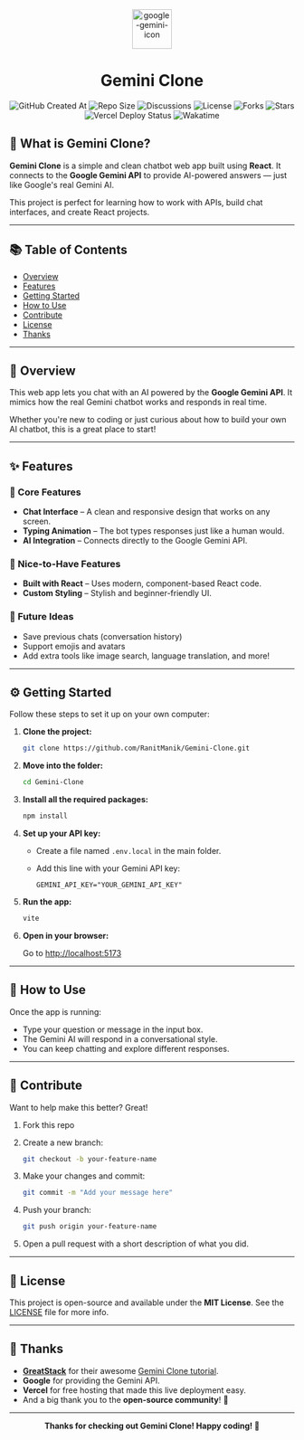 <div align="center">

<img src="https://github.com/user-attachments/assets/fe0d6fcd-8f52-4bac-adce-d3351fbb0af7" alt="google-gemini-icon" height="70" />

# Gemini Clone

![GitHub Created At](https://img.shields.io/github/created-at/RanitManik/Gemini-Clone)
![Repo Size](https://img.shields.io/github/repo-size/RanitManik/Gemini-Clone)
![Discussions](https://img.shields.io/github/discussions/RanitManik/Gemini-Clone)
![License](https://img.shields.io/github/license/RanitManik/Gemini-Clone)
![Forks](https://img.shields.io/github/forks/RanitManik/Gemini-Clone?style=default)
![Stars](https://img.shields.io/github/stars/RanitManik/Gemini-Clone?style=default)
![Vercel Deploy Status](https://deploy-badge.vercel.app/vercel/Gemini-Clone)
![Wakatime](https://wakatime.com/badge/github/RanitManik/Gemini-Clone.svg)

</div>

## 🌟 What is Gemini Clone?

**Gemini Clone** is a simple and clean chatbot web app built using **React**. It connects to the **Google Gemini API** to provide AI-powered answers — just like Google's real Gemini AI.

This project is perfect for learning how to work with APIs, build chat interfaces, and create React projects.

---

## 📚 Table of Contents

* [Overview](#overview)
* [Features](#features)
* [Getting Started](#getting-started)
* [How to Use](#how-to-use)
* [Contribute](#contribute)
* [License](#license)
* [Thanks](#thanks)

---

## 🧠 Overview

This web app lets you chat with an AI powered by the **Google Gemini API**. It mimics how the real Gemini chatbot works and responds in real time.

Whether you're new to coding or just curious about how to build your own AI chatbot, this is a great place to start!

---

## ✨ Features

### 🔹 Core Features

* **Chat Interface** – A clean and responsive design that works on any screen.
* **Typing Animation** – The bot types responses just like a human would.
* **AI Integration** – Connects directly to the Google Gemini API.

### 🔹 Nice-to-Have Features

* **Built with React** – Uses modern, component-based React code.
* **Custom Styling** – Stylish and beginner-friendly UI.

### 🔮 Future Ideas

* Save previous chats (conversation history)
* Support emojis and avatars
* Add extra tools like image search, language translation, and more!

---

## ⚙️ Getting Started

Follow these steps to set it up on your own computer:

1. **Clone the project:**

   ```bash
   git clone https://github.com/RanitManik/Gemini-Clone.git
   ```

2. **Move into the folder:**

   ```bash
   cd Gemini-Clone
   ```

3. **Install all the required packages:**

   ```bash
   npm install
   ```

4. **Set up your API key:**

   * Create a file named `.env.local` in the main folder.
   * Add this line with your Gemini API key:

     ```env
     GEMINI_API_KEY="YOUR_GEMINI_API_KEY"
     ```

5. **Run the app:**

   ```bash
   vite
   ```

6. **Open in your browser:**

   Go to [http://localhost:5173](http://localhost:5173)

---

## 💬 How to Use

Once the app is running:

* Type your question or message in the input box.
* The Gemini AI will respond in a conversational style.
* You can keep chatting and explore different responses.

---

## 🤝 Contribute

Want to help make this better? Great!

1. Fork this repo

2. Create a new branch:

   ```bash
   git checkout -b your-feature-name
   ```

3. Make your changes and commit:

   ```bash
   git commit -m "Add your message here"
   ```

4. Push your branch:

   ```bash
   git push origin your-feature-name
   ```

5. Open a pull request with a short description of what you did.

---

## 📄 License

This project is open-source and available under the **MIT License**.
See the [LICENSE](LICENSE) file for more info.

---

## 🙌 Thanks

* **[GreatStack](https://www.youtube.com/@GreatStackDev)** for their awesome [Gemini Clone tutorial](https://youtu.be/0yboGn8errU?feature=shared).
* **Google** for providing the Gemini API.
* **Vercel** for free hosting that made this live deployment easy.
* And a big thank you to the **open-source community**! 💖

---

<p align="center"><strong>Thanks for checking out Gemini Clone! Happy coding! 🚀</strong></p>
